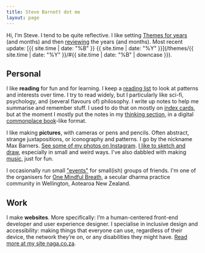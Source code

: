 ```yaml
---
title: Steve Barnett dot me
layout: page
---
```


Hi, I’m Steve. I tend to be quite reflective. I like setting [Themes for years](/themes/) (and months) and then [reviewing](/review/) the years (and months). Most recent update: [{{ site.time | date: "%B" }} {{ site.time | date: "%Y" }}](/themes/{{ site.time | date: "%Y" }}/#{{ site.time | date: "%B" | downcase }}).

## Personal

I like **reading** for fun and for learning. I keep a [reading list](/reading/) to look at patterns and interests over time. I try to read widely, but I particularly like sci-fi, psychology, and (several flavours of) philosophy. I write up notes to help me summarise and remember stuff. I used to do that on mostly on [index cards](/notes/), but at the moment I mostly put the notes in my [thinking section](/thinking/), in a digital [commonplace book](https://en.wikipedia.org/wiki/Commonplace_book)-like format.

I like making **pictures**, with cameras or pens and pencils. Often abstract, strange juxtapositions, or iconography and patterns. I go by the nickname Max Barners. [See some of my photos on Instagram](https://www.instagram.com/maxbarners/). [I like to sketch and draw](/art/), especially in small and weird ways. I've also dabbled with making [music](/music/), just for fun.

I occasionally run small ["events"](/eventing/) for small(ish) groups of friends. I'm one of the organisers for [One Mindful Breath](https://www.onemindfulbreath.org.nz/), a secular dharma practice community in Wellington, Aotearoa New Zealand.
  
## Work

I make **websites**. More specifically: I’m a human-centered front-end developer and user experience designer. I specialise in inclusive design and accessibility: making things that everyone can use, regardless of their device, the network they’re on, or any disabilities they might have. [Read more at my site naga.co.za](https://naga.co.za/).